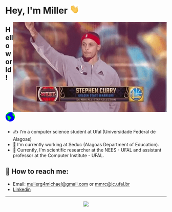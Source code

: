 # Hey, I'm Miller  <img src="assets/Hi.gif" width="30px">

<img align="right" src="./assets/giphy.gif" width="480" height="280" frameBorder="0" class="giphy-embed" allowFullScreen></img>


## Hello world! <img src="assets/Earth.gif" width="30px">

- ✍ I'm a computer science student at Ufal (Universidade Federal de Alagoas)
- :construction_worker: I'm currently working at Seduc (Alagoas Department of Education).
- :pencil: Currently, I'm scientific researcher at the NEES - UFAL and assistant professor at the Computer Institute - UFAL.


## :mag_right: How to reach me: 

- Email: mullerg4michael@gmail.com or mmrc@ic.ufal.br
- [Linkedin](https://www.linkedin.com/in/michael-miller-0a6392144/)

<hr>

<div align="center">
    <img style="pading: 4%;" src="https://github-readme-stats.vercel.app/api?username=Miller202&show_icons=true&theme=dracula">
</div>



